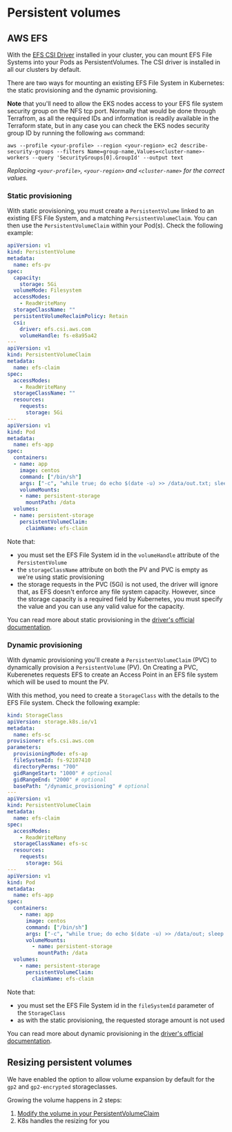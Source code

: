 # Persistent volumes

## AWS EFS

With the [EFS CSI Driver](https://github.com/kubernetes-sigs/aws-efs-csi-driver) installed in your cluster, you can mount EFS File Systems into your Pods as PersistentVolumes. The CSI driver is installed in all our clusters by default.

There are two ways for mounting an existing EFS File System in Kubernetes: the static provisioning and the dynamic provisioning.

**Note** that you'll need to allow the EKS nodes access to your EFS file system security group on the NFS tcp port. Normally that would be done through Terrafrom, as all the required IDs and information is readily available in the Terraform state, but in any case you can check the EKS nodes security group ID by running the following `aws` command:

```console
aws --profile <your-profile> --region <your-region> ec2 describe-security-groups --filters Name=group-name,Values=<cluster-name>-workers --query 'SecurityGroups[0].GroupId' --output text
```

*Replacing `<your-profile>`, `<your-region>` and `<cluster-name>` for the correct values.*

### Static provisioning

With static provisioning, you must create a `PersistentVolume` linked to an existing EFS File System, and a matching `PersistentVolumeClaim`. You can then use the `PersistentVolumeClaim` within your Pod(s). Check the following example:

```yaml
apiVersion: v1
kind: PersistentVolume
metadata:
  name: efs-pv
spec:
  capacity:
    storage: 5Gi
  volumeMode: Filesystem
  accessModes:
    - ReadWriteMany
  storageClassName: ""
  persistentVolumeReclaimPolicy: Retain
  csi:
    driver: efs.csi.aws.com
    volumeHandle: fs-e8a95a42
---
apiVersion: v1
kind: PersistentVolumeClaim
metadata:
  name: efs-claim
spec:
  accessModes:
    - ReadWriteMany
  storageClassName: ""
  resources:
    requests:
      storage: 5Gi
---
apiVersion: v1
kind: Pod
metadata:
  name: efs-app
spec:
  containers:
  - name: app
    image: centos
    command: ["/bin/sh"]
    args: ["-c", "while true; do echo $(date -u) >> /data/out.txt; sleep 5; done"]
    volumeMounts:
    - name: persistent-storage
      mountPath: /data
  volumes:
  - name: persistent-storage
    persistentVolumeClaim:
      claimName: efs-claim
```

Note that:

- you must set the EFS File System id in the `volumeHandle` attribute of the `PersistentVolume`
- the `storageClassName` attribute on both the PV and PVC is empty as we're using static provisioning
- the storage requests in the PVC (5Gi) is not used, the driver will ignore that, as EFS doesn't enforce any file system capacity. However, since the storage capacity is a required field by Kubernetes, you must specify the value and you can use any valid value for the capacity.

You can read more about static provisioning in the [driver's official documentation](https://github.com/kubernetes-sigs/aws-efs-csi-driver/blob/master/examples/kubernetes/static_provisioning/README.md).

### Dynamic provisioning

With dynamic provisioning you'll create a `PersistentVolumeClaim` (PVC) to dynamically provision a `PersistentVolume` (PV). On Creating a PVC, Kuberenetes requests EFS to create an Access Point in an EFS file system which will be used to mount the PV.

With this method, you need to create a `StorageClass` with the details to the EFS File system. Check the following example:

```yaml
kind: StorageClass
apiVersion: storage.k8s.io/v1
metadata:
  name: efs-sc
provisioner: efs.csi.aws.com
parameters:
  provisioningMode: efs-ap
  fileSystemId: fs-92107410
  directoryPerms: "700"
  gidRangeStart: "1000" # optional
  gidRangeEnd: "2000" # optional
  basePath: "/dynamic_provisioning" # optional
---
apiVersion: v1
kind: PersistentVolumeClaim
metadata:
  name: efs-claim
spec:
  accessModes:
    - ReadWriteMany
  storageClassName: efs-sc
  resources:
    requests:
      storage: 5Gi
---
apiVersion: v1
kind: Pod
metadata:
  name: efs-app
spec:
  containers:
    - name: app
      image: centos
      command: ["/bin/sh"]
      args: ["-c", "while true; do echo $(date -u) >> /data/out; sleep 5; done"]
      volumeMounts:
        - name: persistent-storage
          mountPath: /data
  volumes:
    - name: persistent-storage
      persistentVolumeClaim:
        claimName: efs-claim
```

Note that:

- you must set the EFS File System id in the `fileSystemId` parameter of the `StorageClass`
- as with the static provisioning, the requested storage amount is not used

You can read more about dynamic provisioning in the [driver's official documentation](https://github.com/kubernetes-sigs/aws-efs-csi-driver/tree/master/examples/kubernetes/dynamic_provisioning).

## Resizing persistent volumes

We have enabled the option to allow volume expansion by default for the `gp2` and `gp2-encrypted` storageclasses.

Growing the volume happens in 2 steps:

1. [Modify the volume in your PersistentVolumeClaim](https://kubernetes.io/blog/2018/07/12/resizing-persistent-volumes-using-kubernetes/)
2. K8s handles the resizing for you
